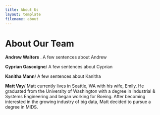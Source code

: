 ```yaml
---
title: About Us
layout: template
filename: about
--- 
```


# About Our Team

**Andrew Walters** . 
A few sentences about Andrew

**Cyprian Gascoigne**/
A few sentences about Cyprian

**Kanitha Mann**/
A few sentences about Kanitha

**Matt Vay**/
Matt currently lives in Seattle, WA with his wife, Emily. He graduated from the University of Washington with a degree in Industrial & Systems Engineering and began working for Boeing. After becoming interested in the growing industry of big data, Matt decided to pursue a degree in MIDS.

